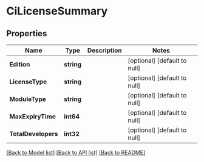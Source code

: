 # CiLicenseSummary

## Properties
Name | Type | Description | Notes
------------ | ------------- | ------------- | -------------
**Edition** | **string** |  | [optional] [default to null]
**LicenseType** | **string** |  | [optional] [default to null]
**ModuleType** | **string** |  | [optional] [default to null]
**MaxExpiryTime** | **int64** |  | [optional] [default to null]
**TotalDevelopers** | **int32** |  | [optional] [default to null]

[[Back to Model list]](../README.md#documentation-for-models) [[Back to API list]](../README.md#documentation-for-api-endpoints) [[Back to README]](../README.md)

